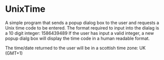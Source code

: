 # UnixTime
A simple program that sends a popup dialog box to the user and requests a Unix time code to be entered. 
The format required to input into the dialag is a 10 digit integer: 1586439489
If the user has input a valid integer, a new popup dialg box will display the time code in a human readable format. 

The time/date returned to the user will be in a scottish time zone: UK (GMT+1)
